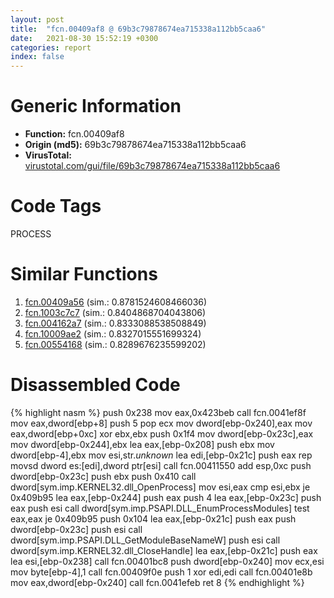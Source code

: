 ```yaml
---
layout: post
title:  "fcn.00409af8 @ 69b3c79878674ea715338a112bb5caa6"
date:   2021-08-30 15:52:19 +0300
categories: report
index: false
---
```


# Generic Information
- **Function:** fcn.00409af8
- **Origin (md5):** 69b3c79878674ea715338a112bb5caa6
- **VirusTotal:** [virustotal.com/gui/file/69b3c79878674ea715338a112bb5caa6][virustotal_ref]

# Code Tags
<span class="tag" id="PROCESS">PROCESS</span>


# Similar Functions

1. [fcn.00409a56][similar_1_ref] (sim.: 0.8781524608466036)
2. [fcn.1003c7c7][similar_2_ref] (sim.: 0.8404868704043806)
3. [fcn.004162a7][similar_3_ref] (sim.: 0.8333088538508849)
4. [fcn.10009ae2][similar_4_ref] (sim.: 0.8327015551699324)
5. [fcn.00554168][similar_5_ref] (sim.: 0.8289676235599202)


# Disassembled Code

{% highlight nasm %}
push 0x238
mov eax,0x423beb
call fcn.0041ef8f
mov eax,dword[ebp+8]
push 5
pop ecx
mov dword[ebp-0x240],eax
mov eax,dword[ebp+0xc]
xor ebx,ebx
push 0x1f4
mov dword[ebp-0x23c],eax
mov dword[ebp-0x244],ebx
lea eax,[ebp-0x208]
push ebx
mov dword[ebp-4],ebx
mov esi,str._unknown_
lea edi,[ebp-0x21c]
push eax
rep movsd dword es:[edi],dword ptr[esi]
call fcn.00411550
add esp,0xc
push dword[ebp-0x23c]
push ebx
push 0x410
call dword[sym.imp.KERNEL32.dll_OpenProcess]
mov esi,eax
cmp esi,ebx
je 0x409b95
lea eax,[ebp-0x244]
push eax
push 4
lea eax,[ebp-0x23c]
push eax
push esi
call dword[sym.imp.PSAPI.DLL_EnumProcessModules]
test eax,eax
je 0x409b95
push 0x104
lea eax,[ebp-0x21c]
push eax
push dword[ebp-0x23c]
push esi
call dword[sym.imp.PSAPI.DLL_GetModuleBaseNameW]
push esi
call dword[sym.imp.KERNEL32.dll_CloseHandle]
lea eax,[ebp-0x21c]
push eax
lea esi,[ebp-0x238]
call fcn.00401bc8
push dword[ebp-0x240]
mov ecx,esi
mov byte[ebp-4],1
call fcn.00409f0e
push 1
xor edi,edi
call fcn.00401e8b
mov eax,dword[ebp-0x240]
call fcn.0041efeb
ret 8
{% endhighlight %}


[similar_1_ref]: /report/fcn.00409a56@69b3c79878674ea715338a112bb5caa6
[similar_2_ref]: /report/fcn.1003c7c7@a0ac129ff3ea4c0dfa9529c259a9502c
[similar_3_ref]: /report/fcn.004162a7@a1c6b07868a0eea8f4ee5a872aa71909
[similar_4_ref]: /report/fcn.10009ae2@a0ac129ff3ea4c0dfa9529c259a9502c
[similar_5_ref]: /report/fcn.00554168@c60344b51fa39a329b92557d24ff7670
[virustotal_ref]: https://www.virustotal.com/gui/file/69b3c79878674ea715338a112bb5caa6